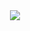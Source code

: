 <div align="center">
  <img src="https://github-readme-stats.vercel.app/api?username=RohitVyavahare2001&show_icons=true&theme=tokyonight&hide_border=true"/>
</div>
